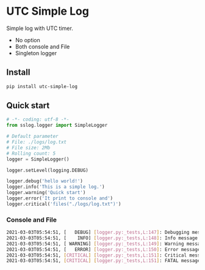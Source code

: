 # UTC Simple Log

Simple log with UTC timer.     

* No option
* Both console and File
* Singleton logger

## Install
```bash
pip install utc-simple-log
```

## Quick start
```python
# -*- coding: utf-8 -*-
from sslog.logger import SimpleLogger

# Default parameter
# File: ./logs/log.txt
# File size: 2Mb 
# Rolling count: 5
logger = SimpleLogger()

logger.setLevel(logging.DEBUG)

logger.debug('hello world!')
logger.info('This is a simple log.')
logger.warning('Quick start')
logger.error('It print to console and')
logger.critical('files("./logs/log.txt")')
```

### Console and File
```bash
2021-03-03T05:54:51, [   DEBUG] [logger.py:_tests,L:147]: Debugging message  
2021-03-03T05:54:51, [    INFO] [logger.py:_tests,L:148]: Info message  
2021-03-03T05:54:51, [ WARNING] [logger.py:_tests,L:149]: Warning message  
2021-03-03T05:54:51, [   ERROR] [logger.py:_tests,L:150]: Error message  
2021-03-03T05:54:51, [CRITICAL] [logger.py:_tests,L:151]: Critical message  
2021-03-03T05:54:51, [CRITICAL] [logger.py:_tests,L:151]: FATAL message
```
